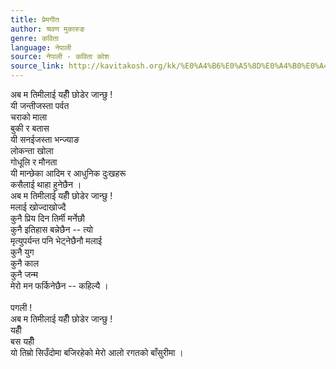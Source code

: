 ```yaml
---
title: प्रेमगीत
author: श्रवण मुकारुङ
genre: कविता
language: नेपाली
source: नेपाली - कविता कोश
source_link: http://kavitakosh.org/kk/%E0%A4%B6%E0%A5%8D%E0%A4%B0%E0%A4%B5%E0%A4%A3_%E0%A4%AE%E0%A5%81%E0%A4%95%E0%A4%BE%E0%A4%B0%E0%A5%81%E0%A4%99
---
```


अब म तिमीलाई यहीँ छोडेर जान्छु !  
यी जन्तीजस्ता पर्वत  
चराको माला  
बुकी र बतास  
यी सनईजस्ता भन्ज्याङ  
लोकन्ता खोला  
गोधूलि र मौनता  
यी मान्छेका आदिम र आधुनिक दुःखहरू  
कसैलाई थाहा हुनेछैन ।  
अब म तिमीलाई यहीँ छोडेर जान्छु !  
मलाई खोज्दाखोज्दै  
कुनै प्रिय दिन तिर्मी मर्नेछौ  
कुनै इतिहास बन्नेछैन -- त्यो  
मृत्युपर्यन्त पनि भेट्नेछैनौ मलाई  
कुनै युग  
कुनै काल  
कुनै जन्म  
मेरो मन फर्किनेछैन -- कहिल्यै ।  
   
पगली !  
अब म तिमीलाई यहीँ छोडेर जान्छु !  
यहीँ  
बस यहीँ  
यो तिम्रो सिउँदोमा बजिरहेको मेरो आलो रगतको बाँसुरीमा ।
